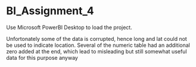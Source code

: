 # BI_Assignment_4

Use Microsoft PowerBI Desktop to load the project.

Unfortonately some of the data is corrupted, hence long and lat could not be used to indicate location.
Several of the numeric table had an additional zero added at the end, which lead to misleading but still somewhat useful data for this purpose anyway
